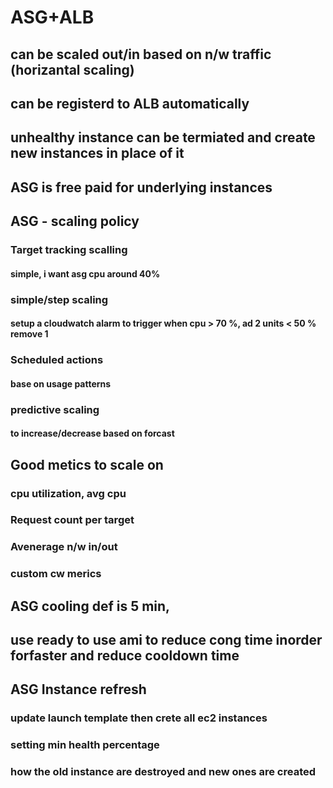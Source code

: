 # ASG+ALB

## can be scaled out/in based on n/w traffic (horizantal scaling)

## can be registerd to ALB automatically

## unhealthy instance can be termiated and create new instances in place of it

## ASG is free paid for underlying instances


## ASG - scaling policy

### Target tracking scalling

#### simple, i want asg cpu around 40%

### simple/step scaling

#### setup a cloudwatch alarm to trigger when cpu > 70 %, ad 2 units < 50 % remove 1

### Scheduled actions

#### base on usage patterns

### predictive scaling

#### to increase/decrease based on forcast


## Good metics to scale on

### cpu utilization, avg cpu

### Request count per target

### Avenerage n/w in/out

### custom cw merics

## ASG cooling def is 5 min, 

## use ready to use ami to reduce cong time inorder forfaster and reduce cooldown time


## ASG Instance refresh

### update launch template then crete all ec2 instances

### setting min health percentage

### how the old instance are destroyed and new ones are created